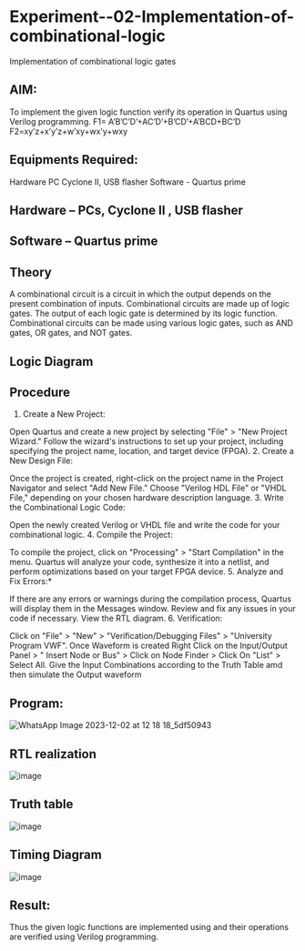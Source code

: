 # Experiment--02-Implementation-of-combinational-logic
Implementation of combinational logic gates
 
## AIM:
To implement the given logic function verify its operation in Quartus using Verilog programming.
 F1= A’B’C’D’+AC’D’+B’CD’+A’BCD+BC’D
F2=xy’z+x’y’z+w’xy+wx’y+wxy
 
 
 
## Equipments Required:
Hardware PC Cyclone II, USB flasher Software - Quartus prime

## Hardware – PCs, Cyclone II , USB flasher

## Software – Quartus prime


## Theory
A combinational circuit is a circuit in which the output depends on the present combination of inputs. Combinational circuits are made up of logic gates. The output of each logic gate is determined by its logic function. Combinational circuits can be made using various logic gates, such as AND gates, OR gates, and NOT gates. 

## Logic Diagram

## Procedure
1. Create a New Project:

Open Quartus and create a new project by selecting "File" > "New Project Wizard."
Follow the wizard's instructions to set up your project, including specifying the project name, location, and target device (FPGA).
2. Create a New Design File:

Once the project is created, right-click on the project name in the Project Navigator and select "Add New File."
Choose "Verilog HDL File" or "VHDL File," depending on your chosen hardware description language.
3. Write the Combinational Logic Code:

Open the newly created Verilog or VHDL file and write the code for your combinational logic.
4. Compile the Project:

To compile the project, click on "Processing" > "Start Compilation" in the menu.
Quartus will analyze your code, synthesize it into a netlist, and perform optimizations based on your target FPGA device.
5. Analyze and Fix Errors:*

If there are any errors or warnings during the compilation process, Quartus will display them in the Messages window.
Review and fix any issues in your code if necessary.
View the RTL diagram.
6. Verification:

Click on "File" > "New" > "Verification/Debugging Files" > "University Program VWF".
Once Waveform is created Right Click on the Input/Output Panel > " Insert Node or Bus" > Click on Node Finder > Click On "List" > Select All.
Give the Input Combinations according to the Truth Table amd then simulate the Output waveform
## Program:

![WhatsApp Image 2023-12-02 at 12 18 18_5df50943](https://github.com/Devadhaarini/Experiment--02-Implementation-of-combinational-logic-/assets/145796552/65f97fa9-9741-4c92-8c8a-6769afc2358d)


## RTL realization

![image](https://github.com/Devadhaarini/Experiment--02-Implementation-of-combinational-logic-/assets/145796552/d5254a24-2fc8-4fd9-a5eb-39b83bae57cc)

## Truth table

![image](https://github.com/Devadhaarini/Experiment--02-Implementation-of-combinational-logic-/assets/145796552/152a03b8-a55c-4dfc-bcf5-27744b825345)

## Timing Diagram

![image](https://github.com/Devadhaarini/Experiment--02-Implementation-of-combinational-logic-/assets/145796552/840e2196-4331-4827-8e65-8046dd9a29dc)

## Result:
Thus the given logic functions are implemented using  and their operations are verified using Verilog programming.
